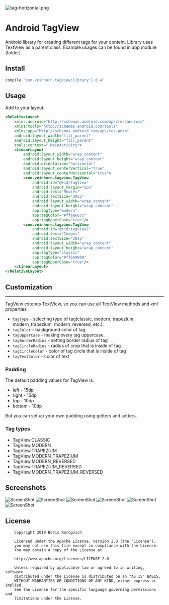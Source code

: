 ![tag-horizontal.png](https://cdn.steemitimages.com/DQmfXQCzLmnWhMavs1XJvT5tKwAthwZdkuPXrxUGVNSVcnr/tag-horizontal.png)
# Android TagView

Android library for creating different tags for your content. Library uses TextView as a parent class. Example usages can be found in app module (folder).

## Install

```gradle
compile 'com.veinhorn.tagview:library:1.0.4'
```

## Usage

Add to your layout:

```xml
<RelativeLayout
    xmlns:android="http://schemas.android.com/apk/res/android"
    xmlns:tools="http://schemas.android.com/tools"
    xmlns:app="http://schemas.android.com/apk/res-auto"
    android:layout_width="fill_parent"
    android:layout_height="fill_parent"
    tools:context=".MainActivity">
    <LinearLayout
        android:layout_width="wrap_content"
        android:layout_height="wrap_content"
        android:orientation="horizontal"
        android:layout_centerVertical="true"
        android:layout_centerHorizontal="true">
        <com.veinhorn.tagview.TagView
            android:id="@+id/tagView"
            android:layout_margin="5px"
            android:text="Movies"
            android:textSize="20sp"
            android:layout_width="wrap_content"
            android:layout_height="wrap_content"
            app:tagType="modern"
            app:tagColor="#ffaa66cc"
            app:tagUpperCase="true"/>
        <com.veinhorn.tagview.TagView
            android:id="@+id/tagView2"
            android:text="Images"
            android:textSize="20sp"
            android:layout_width="wrap_content"
            android:layout_height="wrap_content"
            app:tagType="classic"
            app:tagColor="#ff669900"
            app:tagUpperCase="true"/>
    </LinearLayout>
</RelativeLayout>
```

## Customization
---------------
TagView extends TextView, so you can use all TextView methods and xml properties

* ```tagType``` - selecting type of tag(classic, modern, trapezium, modern_trapezium, modern_reversed, etc.).
* ```tagColor``` - background color of tag.
* ```tagUpperCase``` - making every tag uppercase.
* ```tagBorderRadius``` - setting border radius of tag
* ```tagCircleRadius``` - radius of crop that is inside of tag
* ```tagCircleColor``` - color of tag circle that is inside of tag
* ```tagTextColor``` - color of text

### Padding

The default padding values for TagView is:
* left - 15dp
* right - 15dp
* top - 10dp
* bottom - 10dp

But you can set up your own padding using getters and setters.

### Tag types

* TagView.CLASSIC
* TagView.MODERN
* TagView.TRAPEZIUM
* TagView.MODERN_TRAPEZIUM
* TagView.MODERN_REVERSED
* TagView.TRAPEZIUM_REVERSED
* TagView.MODERN_TRAPEZIUM_REVERSED

## Screenshots

![ScreenShot](http://i.imgur.com/Kiu5jsI.png?2)
![ScreenShot](http://i.imgur.com/mDMY9NO.png?3)
![ScreenShot](http://i.imgur.com/cFIfF4d.png?2)
![ScreenShot](http://i.imgur.com/qfTtlWv.png?2)
![ScreenShot](http://i.imgur.com/V9cl2Ao.png?2)
![ScreenShot](http://i.imgur.com/WUttZQv.png?2)

## License

        Copyright 2019 Boris Korogvich
        
        Licensed under the Apache License, Version 2.0 (the "License");
        you may not use this file except in compliance with the License.
        You may obtain a copy of the License at
        
        http://www.apache.org/licenses/LICENSE-2.0
        
        Unless required by applicable law or agreed to in writing, software
        distributed under the License is distributed on an "AS IS" BASIS,
        WITHOUT WARRANTIES OR CONDITIONS OF ANY KIND, either express or implied.
        See the License for the specific language governing permissions and
        limitations under the License.
